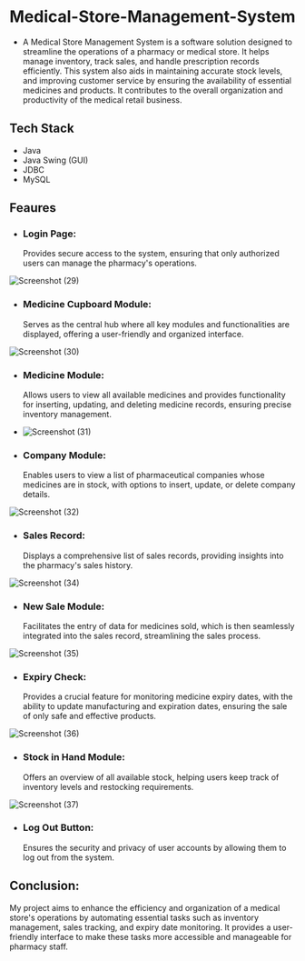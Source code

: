 # Medical-Store-Management-System
- A Medical Store Management System is a software solution designed to streamline the operations of a pharmacy or medical store. It helps manage inventory, track sales, and handle prescription records efficiently. This system also aids in maintaining accurate stock levels, and improving customer service by ensuring the availability of essential medicines and products. It contributes to the overall organization and productivity of the medical retail business.
  
<h2>Tech Stack</h2>

 - Java
- Java Swing (GUI)
- JDBC
- MySQL
<h2>Feaures</h2>

- ### Login Page: 
   Provides secure access to the system, ensuring that only authorized users can manage the pharmacy's operations.
  
![Screenshot (29)](https://github.com/Pardeepsharma01/Medical-Store-Management-System/assets/122151205/7d68e1c9-500e-4765-8011-bdb73677d4e7)

- ### Medicine Cupboard Module:
   Serves as the central hub where all key modules and functionalities are displayed, offering a user-friendly and organized interface.
  
![Screenshot (30)](https://github.com/Pardeepsharma01/Medical-Store-Management-System/assets/122151205/b5b688e1-e10b-4304-a93b-e5ff508012ca)

- ### Medicine Module:
   Allows users to view all available medicines and provides functionality for inserting, updating, and deleting medicine records, ensuring precise inventory management.

- ![Screenshot (31)](https://github.com/Pardeepsharma01/Medical-Store-Management-System/assets/122151205/e9f788ed-93de-4c47-ac04-c9ff361e2baa)
  
- ### Company Module:
   Enables users to view a list of pharmaceutical companies whose medicines are in stock, with options to insert, update, or delete company details.
   
![Screenshot (32)](https://github.com/Pardeepsharma01/Medical-Store-Management-System/assets/122151205/76a16422-ff01-4891-ae98-45e2db38f91a)

- ### Sales Record:
   Displays a comprehensive list of sales records, providing insights into the pharmacy's sales history.
  
![Screenshot (34)](https://github.com/Pardeepsharma01/Medical-Store-Management-System/assets/122151205/32e27ebc-5683-4f14-a140-febf82affcb4)

- ### New Sale Module:
  Facilitates the entry of data for medicines sold, which is then seamlessly integrated into the sales record, streamlining the sales process.
  
![Screenshot (35)](https://github.com/Pardeepsharma01/Medical-Store-Management-System/assets/122151205/682e11bc-cc6b-4fdf-8afd-fad9be28c1f9)

- ### Expiry Check:
   Provides a crucial feature for monitoring medicine expiry dates, with the ability to update manufacturing and expiration dates, ensuring the sale of only safe and effective products.
  
![Screenshot (36)](https://github.com/Pardeepsharma01/Medical-Store-Management-System/assets/122151205/6603b6d9-28f0-42e2-b3db-26c26de3657d)

- ### Stock in Hand Module:
  Offers an overview of all available stock, helping users keep track of inventory levels and restocking requirements.
  
![Screenshot (37)](https://github.com/Pardeepsharma01/Medical-Store-Management-System/assets/122151205/9a4e45a0-8cb6-4c65-a519-ceed600f4850)

- ### Log Out Button:
   Ensures the security and privacy of user accounts by allowing them to log out from the system.
## Conclusion:
My project aims to enhance the efficiency and organization of a medical store's operations by automating essential tasks such as inventory management, sales tracking, and expiry date monitoring. It provides a user-friendly interface to make these tasks more accessible and manageable for pharmacy staff.







